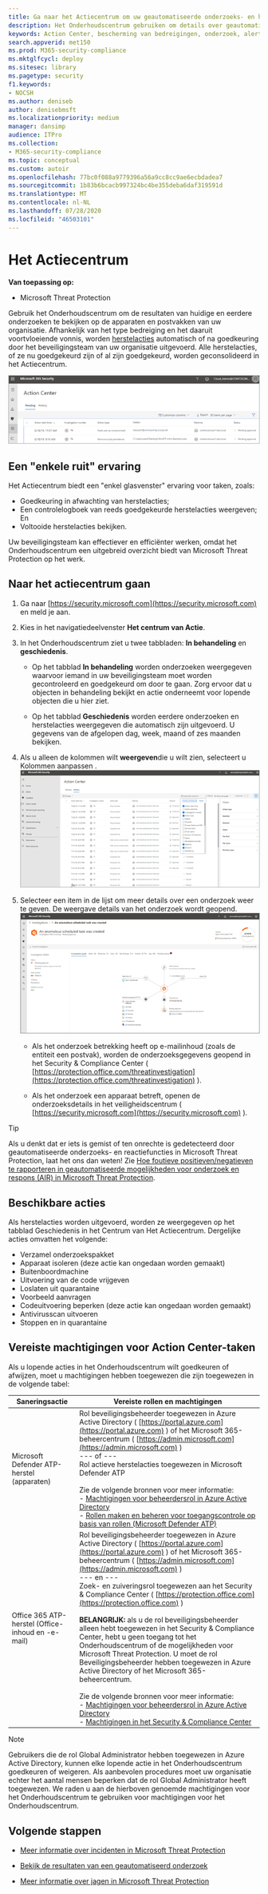 ```yaml
---
title: Ga naar het Actiecentrum om uw geautomatiseerde onderzoeks- en hersteltaken te bekijken en goed te keuren
description: Het Onderhoudscentrum gebruiken om details over geautomatiseerd onderzoek te bekijken en lopende acties goed te keuren
keywords: Action Center, bescherming van bedreigingen, onderzoek, alert, in afwachting, geautomatiseerd, detectie
search.appverid: met150
ms.prod: M365-security-compliance
ms.mktglfcycl: deploy
ms.sitesec: library
ms.pagetype: security
f1.keywords:
- NOCSH
ms.author: deniseb
author: denisebmsft
ms.localizationpriority: medium
manager: dansimp
audience: ITPro
ms.collection:
- M365-security-compliance
ms.topic: conceptual
ms.custom: autoir
ms.openlocfilehash: 77bc0f088a9779396a56a9cc8cc9ae6ecbdadea7
ms.sourcegitcommit: 1b83b6bcacb997324bc4be355deba6daf319591d
ms.translationtype: MT
ms.contentlocale: nl-NL
ms.lasthandoff: 07/28/2020
ms.locfileid: "46503101"
---
```

# <a name="the-action-center"></a>Het Actiecentrum

**Van toepassing op:**
- Microsoft Threat Protection

Gebruik het Onderhoudscentrum om de resultaten van huidige en eerdere onderzoeken te bekijken op de apparaten en postvakken van uw organisatie. Afhankelijk van het type bedreiging en het daaruit voortvloeiende vonnis, worden [herstelacties](https://docs.microsoft.com/microsoft-365/security/mtp/mtp-remediation-actions) automatisch of na goedkeuring door het beveiligingsteam van uw organisatie uitgevoerd. Alle herstelacties, of ze nu goedgekeurd zijn of al zijn goedgekeurd, worden geconsolideerd in het Actiecentrum. 

![Actiecentrum](../../media/air-actioncenter.png)

## <a name="a-single-pane-of-glass-experience"></a>Een "enkele ruit" ervaring

Het Actiecentrum biedt een "enkel glasvenster" ervaring voor taken, zoals:
- Goedkeuring in afwachting van herstelacties;
- Een controlelogboek van reeds goedgekeurde herstelacties weergeven; En
- Voltooide herstelacties bekijken.

Uw beveiligingsteam kan effectiever en efficiënter werken, omdat het Onderhoudscentrum een uitgebreid overzicht biedt van Microsoft Threat Protection op het werk.

## <a name="go-to-the-action-center"></a>Naar het actiecentrum gaan

1. Ga naar [https://security.microsoft.com](https://security.microsoft.com) en meld je aan. 

2. Kies in het navigatiedeelvenster **Het centrum van Actie**. 

3. In het Onderhoudscentrum ziet u twee tabbladen: **In behandeling** en **geschiedenis**.

    - Op het tabblad **In behandeling** worden onderzoeken weergegeven waarvoor iemand in uw beveiligingsteam moet worden gecontroleerd en goedgekeurd om door te gaan. Zorg ervoor dat u objecten in behandeling bekijkt en actie onderneemt voor lopende objecten die u hier ziet.

    - Op het tabblad **Geschiedenis** worden eerdere onderzoeken en herstelacties weergegeven die automatisch zijn uitgevoerd. U gegevens van de afgelopen dag, week, maand of zes maanden bekijken.

4. Als u alleen de kolommen wilt **weergeven**die u wilt zien, selecteert u Kolommen aanpassen .<br/>![Onderhoudscentrum in Microsoft Threat Protection](../../media/mtp-action-center.png)

5. Selecteer een item in de lijst om meer details over een onderzoek weer te geven. De weergave details van het onderzoek wordt geopend.<br/>![Onderzoeksdetails](../../media/mtp-air-investdetails.png)

    - Als het onderzoek betrekking heeft op e-mailinhoud (zoals de entiteit een postvak), worden de onderzoeksgegevens geopend in het Security & Compliance Center ( [https://protection.office.com/threatinvestigation](https://protection.office.com/threatinvestigation) ). 

    - Als het onderzoek een apparaat betreft, openen de onderzoeksdetails in het veiligheidscentrum ( [https://security.microsoft.com](https://security.microsoft.com) ). 

> [!TIP]
> Als u denkt dat er iets is gemist of ten onrechte is gedetecteerd door geautomatiseerde onderzoeks- en reactiefuncties in Microsoft Threat Protection, laat het ons dan weten! Zie [Hoe foutieve positieven/negatieven te rapporteren in geautomatiseerde mogelijkheden voor onderzoek en respons (AIR) in Microsoft Threat Protection](mtp-autoir-report-false-positives-negatives.md).

## <a name="available-actions"></a>Beschikbare acties

Als herstelacties worden uitgevoerd, worden ze weergegeven op het tabblad Geschiedenis in het Centrum van Het Actiecentrum. Dergelijke acties omvatten het volgende:

- Verzamel onderzoekspakket 
- Apparaat isoleren (deze actie kan ongedaan worden gemaakt) 
- Buitenboordmachine 
- Uitvoering van de code vrijgeven 
- Loslaten uit quarantaine 
- Voorbeeld aanvragen 
- Codeuitvoering beperken (deze actie kan ongedaan worden gemaakt) 
- Antivirusscan uitvoeren 
- Stoppen en in quarantaine 

## <a name="required-permissions-for-action-center-tasks"></a>Vereiste machtigingen voor Action Center-taken

Als u lopende acties in het Onderhoudscentrum wilt goedkeuren of afwijzen, moet u machtigingen hebben toegewezen die zijn toegewezen in de volgende tabel:

|Saneringsactie |Vereiste rollen en machtigingen |
|--|----|
|Microsoft Defender ATP-herstel (apparaten) |Rol beveiligingsbeheerder toegewezen in Azure Active Directory ( [https://portal.azure.com](https://portal.azure.com) ) of het Microsoft 365-beheercentrum ( [https://admin.microsoft.com](https://admin.microsoft.com) )<br/>--- of ---<br/>Rol actieve herstelacties toegewezen in Microsoft Defender ATP <br/> <br/> Zie de volgende bronnen voor meer informatie: <br/>- [Machtigingen voor beheerdersrol in Azure Active Directory](https://docs.microsoft.com/azure/active-directory/users-groups-roles/directory-assign-admin-roles)<br/>- [Rollen maken en beheren voor toegangscontrole op basis van rollen (Microsoft Defender ATP)](https://docs.microsoft.com/windows/security/threat-protection/microsoft-defender-atp/user-roles)  |
|Office 365 ATP-herstel (Office-inhoud en -e-mail)  |Rol beveiligingsbeheerder toegewezen in Azure Active Directory ( [https://portal.azure.com](https://portal.azure.com) ) of het Microsoft 365-beheercentrum ( [https://admin.microsoft.com](https://admin.microsoft.com) )<br/>--- en --- <br/>Zoek- en zuiveringsrol toegewezen aan het Security & Compliance Center ( [https://protection.office.com](https://protection.office.com) ) <br/><br/>**BELANGRIJK:** als u de rol beveiligingsbeheerder alleen hebt toegewezen in het Security & Compliance Center, hebt u geen toegang tot het Onderhoudscentrum of de mogelijkheden voor Microsoft Threat Protection. U moet de rol Beveiligingsbeheerder hebben toegewezen in Azure Active Directory of het Microsoft 365-beheercentrum. <br/><br/>Zie de volgende bronnen voor meer informatie: <br/>- [Machtigingen voor beheerdersrol in Azure Active Directory](https://docs.microsoft.com/azure/active-directory/users-groups-roles/directory-assign-admin-roles)<br/>- [Machtigingen in het Security & Compliance Center](https://docs.microsoft.com/microsoft-365/security/office-365-security/permissions-in-the-security-and-compliance-center) |

> [!NOTE]
> Gebruikers die de rol Global Administrator hebben toegewezen in Azure Active Directory, kunnen elke lopende actie in het Onderhoudscentrum goedkeuren of weigeren. Als aanbevolen procedures moet uw organisatie echter het aantal mensen beperken dat de rol Global Administrator heeft toegewezen. We raden u aan de hierboven genoemde machtigingen voor het Onderhoudscentrum te gebruiken voor machtigingen voor het Onderhoudscentrum.

## <a name="next-steps"></a>Volgende stappen 

- [Meer informatie over incidenten in Microsoft Threat Protection](incidents-overview.md)

- [Bekijk de resultaten van een geautomatiseerd onderzoek](mtp-autoir-results.md)

- [Meer informatie over jagen in Microsoft Threat Protection](advanced-hunting-overview.md)

